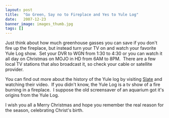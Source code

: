 ```yaml
---
layout: post
title:  "Go Green, Say no to Fireplace and Yes to Yule Log"
date:   2007-12-23
banner_image: images_thumb.jpg
tags: []
---
```


Just think about how much greenhouse gasses you can save if you don't fire up the fireplace, but instead turn your TV on and watch your favorite Yule Log show.  Set your DVR to WGN from 1:30 to 4:30 or you can watch it all day on Christmas on MOJO in HD from 6AM to 8PM.  There are a few local TV stations that also broadcast it, so check your cable or satellite provider.

You can find out more about the history of the Yule log by visiting [Slate](http://www.slate.com/id/2179709/?GT1=10733) and watching their video.  If you didn't know, the Yule Log is a tv show of a fire burning in a fireplace.  I suppose the old screensaver of an aquarium got it's origins from the Yule Log.

I wish you all a Merry Christmas and hope you remember the real reason for the season, celebrating Christ's birth.